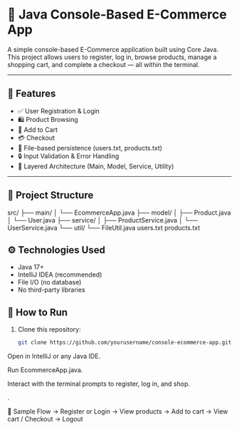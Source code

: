 # 🛒 Java Console-Based E-Commerce App

A simple console-based E-Commerce application built using Core Java. This project allows users to register, log in, browse products, manage a shopping cart, and complete a checkout — all within the terminal.

---

## 📌 Features

- ✅ User Registration & Login
- 🛍️ Product Browsing
- 🛒 Add to Cart
- 💳 Checkout
- 💾 File-based persistence (users.txt, products.txt)
- 🔒 Input Validation & Error Handling
- 📁 Layered Architecture (Main, Model, Service, Utility)

---

## 📂 Project Structure
src/
├── main/
│ └── EcommerceApp.java
├── model/
│ ├── Product.java
│ └── User.java
├── service/
│ ├── ProductService.java
│ └── UserService.java
└── util/
└── FileUtil.java
users.txt
products.txt

## ⚙️ Technologies Used

- Java 17+
- IntelliJ IDEA (recommended)
- File I/O (no database)
- No third-party libraries


## 🚀 How to Run

1. Clone this repository:
   ```bash
   git clone https://github.com/yourusername/console-ecommerce-app.git
Open in IntelliJ or any Java IDE.

Run EcommerceApp.java.

Interact with the terminal prompts to register, log in, and shop.

.

🧪 Sample Flow
-> Register or Login
-> View products
-> Add to cart
-> View cart / Checkout
-> Logout










